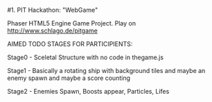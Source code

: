 #1. PIT Hackathon: "WebGame" 

Phaser HTML5 Engine Game Project.
Play on http://www.schlago.de/pitgame

AIMED TODO STAGES FOR PARTICIPIENTS:

Stage0 - Sceletal Structure with no code in thegame.js

Stage1 - Basically a rotating ship with background tiles and maybe an enemy spawn and maybe a score counting

Stage2 - Enemies Spawn, Boosts appear, Particles, Lifes
